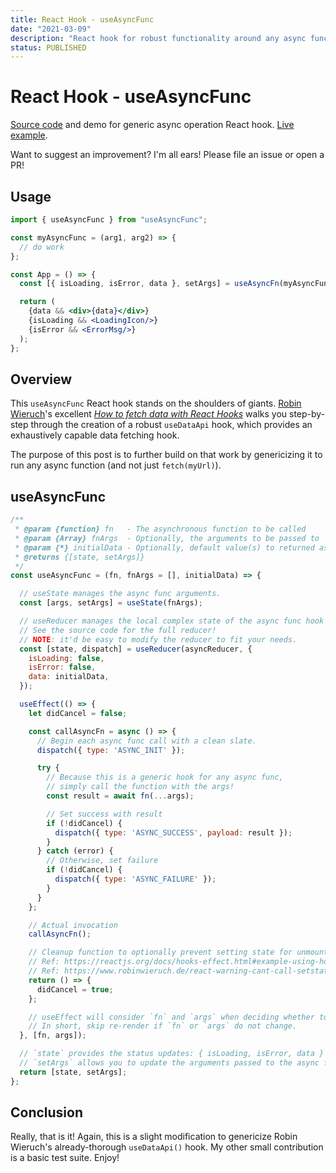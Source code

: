```yaml
---
title: React Hook - useAsyncFunc
date: "2021-03-09"
description: "React hook for robust functionality around any async function."
status: PUBLISHED
---
```

# React Hook - useAsyncFunc
[Source code](https://github.com/kwhitejr/use-async-func) and demo for generic async operation React hook. [Live example](https://codesandbox.io/s/silent-smoke-nrruh).

Want to suggest an improvement? I'm all ears! Please file an issue or open a PR!

## Usage
```jsx
import { useAsyncFunc } from "useAsyncFunc";

const myAsyncFunc = (arg1, arg2) => {
  // do work
};

const App = () => {
  const [{ isLoading, isError, data }, setArgs] = useAsyncFn(myAsyncFunc, ['firstArg', 'secondArg']);

  return (
    {data && <div>{data}</div>}
    {isLoading && <LoadingIcon/>}
    {isError && <ErrorMsg/>}
  );
};
```

## Overview
This `useAsyncFunc` React hook stands on the shoulders of giants. [Robin Wieruch](https://www.robinwieruch.de/)'s excellent [_How to fetch data with React Hooks_](https://www.robinwieruch.de/react-hooks-fetch-data) walks you step-by-step through the creation of a robust `useDataApi` hook, which provides an exhaustively capable data fetching hook.

The purpose of this post is to further build on that work by genericizing it to run any async function (and not just `fetch(myUrl)`).

## useAsyncFunc
```javascript
/**
 * @param {function} fn   - The asynchronous function to be called
 * @param {Array} fnArgs  - Optionally, the arguments to be passed to `fn`, expressed as an array
 * @param {*} initialData - Optionally, default value(s) to returned as `data`
 * @returns {[state, setArgs]}
 */
const useAsyncFunc = (fn, fnArgs = [], initialData) => {

  // useState manages the async func arguments.
  const [args, setArgs] = useState(fnArgs);

  // useReducer manages the local complex state of the async func hook's lifecycle.
  // See the source code for the full reducer!
  // NOTE: it'd be easy to modify the reducer to fit your needs.
  const [state, dispatch] = useReducer(asyncReducer, {
    isLoading: false,
    isError: false,
    data: initialData,
  });

  useEffect(() => {
    let didCancel = false;

    const callAsyncFn = async () => {
      // Begin each async func call with a clean slate.
      dispatch({ type: 'ASYNC_INIT' });

      try {
        // Because this is a generic hook for any async func,
        // simply call the function with the args!
        const result = await fn(...args);

        // Set success with result
        if (!didCancel) {
          dispatch({ type: 'ASYNC_SUCCESS', payload: result });
        }
      } catch (error) {
        // Otherwise, set failure
        if (!didCancel) {
          dispatch({ type: 'ASYNC_FAILURE' });
        }
      }
    };

    // Actual invocation
    callAsyncFn();

    // Cleanup function to optionally prevent setting state for unmounted component.
    // Ref: https://reactjs.org/docs/hooks-effect.html#example-using-hooks-1
    // Ref: https://www.robinwieruch.de/react-warning-cant-call-setstate-on-an-unmounted-component
    return () => {
      didCancel = true;
    };

    // useEffect will consider `fn` and `args` when deciding whether to skip a re-render.
    // In short, skip re-render if `fn` or `args` do not change.
  }, [fn, args]);

  // `state` provides the status updates: { isLoading, isError, data }
  // `setArgs` allows you to update the arguments passed to the async func
  return [state, setArgs];
};
```

## Conclusion
Really, that is it! Again, this is a slight modification to genericize Robin Wieruch's already-thorough `useDataApi()` hook. My other small contribution is a basic test suite. Enjoy!
